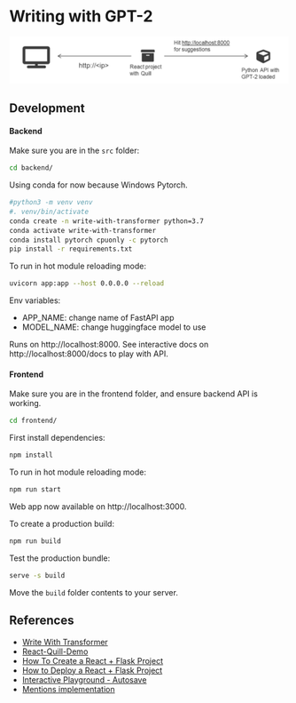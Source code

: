 # Writing with GPT-2

![](./diagram.png)

## Development

#### Backend

Make sure you are in the `src` folder:

```sh
cd backend/
```

Using conda for now because Windows Pytorch.

```sh
#python3 -m venv venv
#. venv/bin/activate
conda create -n write-with-transformer python=3.7
conda activate write-with-transformer
conda install pytorch cpuonly -c pytorch
pip install -r requirements.txt
```

To run in hot module reloading mode:

```sh
uvicorn app:app --host 0.0.0.0 --reload
```

Env variables:

- APP_NAME: change name of FastAPI app
- MODEL_NAME: change huggingface model to use

Runs on http://localhost:8000. See interactive docs on http://localhost:8000/docs to play with API.

#### Frontend

Make sure you are in the frontend folder, and ensure backend API is working.

```sh
cd frontend/
```

First install dependencies:

```sh
npm install
```

To run in hot module reloading mode:

```sh
npm run start
```

Web app now available on http://localhost:3000.

To create a production build:

```sh
npm run build
```

Test the production bundle:

```sh
serve -s build
```

Move the `build` folder contents to your server.

## References

- [Write With Transformer](https://transformer.huggingface.co/doc/distil-gpt2)
- [React-Quill-Demo](https://codesandbox.io/s/tn2x3)
- [How To Create a React + Flask Project](https://blog.miguelgrinberg.com/post/how-to-create-a-react--flask-project)
- [How to Deploy a React + Flask Project](https://blog.miguelgrinberg.com/post/how-to-deploy-a-react--flask-project)
- [Interactive Playground - Autosave](https://quilljs.com/playground/#autosave)
- [Mentions implementation](https://github.com/zenoamaro/react-quill/issues/324)
